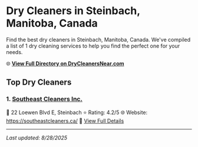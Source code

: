 # Dry Cleaners in Steinbach, Manitoba, Canada

Find the best dry cleaners in Steinbach, Manitoba, Canada. We've compiled a list of 1 dry cleaning services to help you find the perfect one for your needs.

🌐 **[View Full Directory on DryCleanersNear.com](https://drycleanersnear.com/city/Canada/Manitoba/Steinbach)**

## Top Dry Cleaners

### 1. [Southeast Cleaners Inc.](https://drycleanersnear.com/dryCleaner/68abc4ad1a3e57008809f188/southeast-cleaners-inc)
📍 22 Loewen Blvd E, Steinbach
⭐ Rating: 4.2/5
🌐 Website: https://southeastcleaners.ca/
🔗 [View Full Details](https://drycleanersnear.com/dryCleaner/68abc4ad1a3e57008809f188/southeast-cleaners-inc)


---

*Last updated: 8/28/2025*
